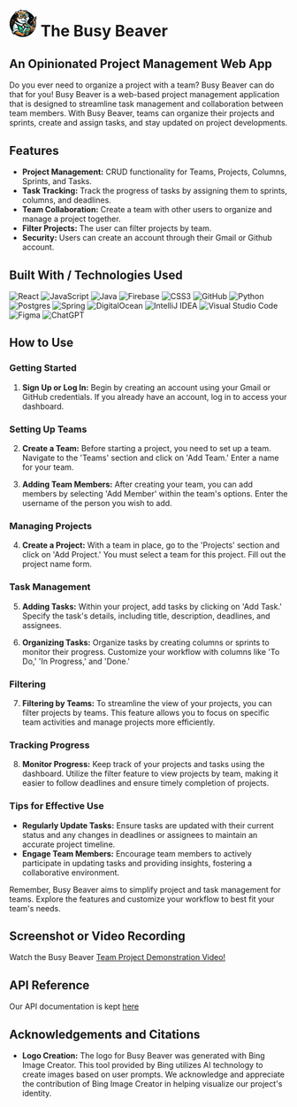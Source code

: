 # <img src="BusyBeaverNoBG.png" alt="drawing" width="50"/> The Busy Beaver

## An Opinionated Project Management Web App
Do you ever need to organize a project with a team? Busy Beaver can do that for you! Busy Beaver is a web-based project management application that is designed to streamline task management and collaboration between team members. With Busy Beaver, teams can organize their projects and sprints, create and assign tasks, and stay updated on project developments. 

## Features
- **Project Management:** CRUD functionality for Teams, Projects, Columns, Sprints, and Tasks.
- **Task Tracking:** Track the progress of tasks by assigning them to sprints, columns, and deadlines.
- **Team Collaboration:** Create a team with other users to organize and manage a project together.
- **Filter Projects:** The user can filter projects by team.
- **Security:** Users can create an account through their Gmail or Github account.

## Built With / Technologies Used
![React](https://img.shields.io/badge/react-%2320232a.svg?style=for-the-badge&logo=react&logoColor=%2361DAFB)
![JavaScript](https://img.shields.io/badge/javascript-%23F7DF1E.svg?style=for-the-badge&logo=javascript&logoColor=black)
![Java](https://img.shields.io/badge/java-%23ED8B00.svg?style=for-the-badge&logo=openjdk&logoColor=white)
![Firebase](https://img.shields.io/badge/firebase-%23039BE5.svg?style=for-the-badge&logo=firebase)
![CSS3](https://img.shields.io/badge/css3-%231572B6.svg?style=for-the-badge&logo=css3&logoColor=white)
![GitHub](https://img.shields.io/badge/github-%23121011.svg?style=for-the-badge&logo=github&logoColor=white)
![Python](https://img.shields.io/badge/python-3670A0?style=for-the-badge&logo=python&logoColor=ffdd54)
![Postgres](https://img.shields.io/badge/postgres-%23316192.svg?style=for-the-badge&logo=postgresql&logoColor=white)
![Spring](https://img.shields.io/badge/spring-%236DB33F.svg?style=for-the-badge&logo=spring&logoColor=white)
![DigitalOcean](https://img.shields.io/badge/DigitalOcean-%230167ff.svg?style=for-the-badge&logo=digitalOcean&logoColor=white)
![IntelliJ IDEA](https://img.shields.io/badge/IntelliJIDEA-000000.svg?style=for-the-badge&logo=intellij-idea&logoColor=white)
![Visual Studio Code](https://img.shields.io/badge/Visual%20Studio%20Code-0078d7.svg?style=for-the-badge&logo=visual-studio-code&logoColor=white)
![Figma](https://img.shields.io/badge/figma-%23F24E1E.svg?style=for-the-badge&logo=figma&logoColor=white)
![ChatGPT](https://img.shields.io/badge/chatGPT-74aa9c?style=for-the-badge&logo=openai&logoColor=white)

## How to Use

### Getting Started
1. **Sign Up or Log In:** Begin by creating an account using your Gmail or GitHub credentials. If you already have an account, log in to access your dashboard.

### Setting Up Teams
2. **Create a Team:** Before starting a project, you need to set up a team. Navigate to the 'Teams' section and click on 'Add Team.' Enter a name for your team.

3. **Adding Team Members:** After creating your team, you can add members by selecting 'Add Member' within the team's options. Enter the username of the person you wish to add.

### Managing Projects
4. **Create a Project:** With a team in place, go to the 'Projects' section and click on 'Add Project.' You must select a team for this project. Fill out the project name form.

### Task Management
5. **Adding Tasks:** Within your project, add tasks by clicking on 'Add Task.' Specify the task's details, including title, description, deadlines, and assignees.
   
6. **Organizing Tasks:** Organize tasks by creating columns or sprints to monitor their progress. Customize your workflow with columns like 'To Do,' 'In Progress,' and 'Done.'

### Filtering
7. **Filtering by Teams:** To streamline the view of your projects, you can filter projects by teams. This feature allows you to focus on specific team activities and manage projects more efficiently.

### Tracking Progress
8. **Monitor Progress:** Keep track of your projects and tasks using the dashboard. Utilize the filter feature to view projects by team, making it easier to follow deadlines and ensure timely completion of projects.

### Tips for Effective Use
- **Regularly Update Tasks:** Ensure tasks are updated with their current status and any changes in deadlines or assignees to maintain an accurate project timeline.
- **Engage Team Members:** Encourage team members to actively participate in updating tasks and providing insights, fostering a collaborative environment.

Remember, Busy Beaver aims to simplify project and task management for teams. Explore the features and customize your workflow to best fit your team's needs.

## Screenshot or Video Recording
Watch the Busy Beaver [Team Project Demonstration Video!](https://www.youtube.com/watch?v=IDE-OPbbq5s)

## API Reference
Our API documentation is kept [here](backend/README.md)

## Acknowledgements and Citations
- **Logo Creation:** The logo for Busy Beaver was generated with Bing Image Creator. This tool provided by Bing utilizes AI technology to create images based on user prompts. We acknowledge and appreciate the contribution of Bing Image Creator in helping visualize our project's identity.